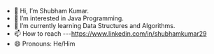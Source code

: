- 👋 Hi, I’m Shubham Kumar.
- 👀 I’m interested in Java Programming.
- 🌱 I’m currently learning Data Structures and Algorithms.
- 📫 How to reach ---https://www.linkedin.com/in/shubhamkumar29
- 😄 Pronouns: He/Him


<!---
Shubham-0004/Shubham-0004 is a ✨ special ✨ repository because its `README.md` (this file) appears on your GitHub profile.
You can click the Preview link to take a look at your changes.
--->
